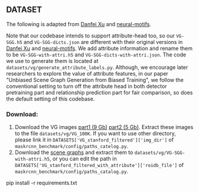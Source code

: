 ## DATASET
The following is adapted from [Danfei Xu](https://github.com/danfeiX/scene-graph-TF-release/blob/master/data_tools/README.md) and [neural-motifs](https://github.com/rowanz/neural-motifs).

Note that our codebase intends to support attribute-head too, so our ```VG-SGG.h5``` and ```VG-SGG-dicts.json``` are different with their original versions in [Danfei Xu](https://github.com/danfeiX/scene-graph-TF-release/blob/master/data_tools/README.md) and [neural-motifs](https://github.com/rowanz/neural-motifs). We add attribute information and rename them to be ```VG-SGG-with-attri.h5``` and ```VG-SGG-dicts-with-attri.json```. The code we use to generate them is located at ```datasets/vg/generate_attribute_labels.py```. Although, we encourage later researchers to explore the value of attribute features, in our paper "Unbiased Scene Graph Generation from Biased Training", we follow the conventional setting to turn off the attribute head in both detector pretraining part and relationship prediction part for fair comparison, so does the default setting of this codebase.

### Download:
1. Download the VG images [part1 (9 Gb)](https://cs.stanford.edu/people/rak248/VG_100K_2/images.zip) [part2 (5 Gb)](https://cs.stanford.edu/people/rak248/VG_100K_2/images2.zip). Extract these images to the file `datasets/vg/VG_100K`. If you want to use other directory, please link it in `DATASETS['VG_stanford_filtered']['img_dir']` of `maskrcnn_benchmark/config/paths_catelog.py`. 
2. Download the [scene graphs](https://1drv.ms/u/s!AmRLLNf6bzcir8xf9oC3eNWlVMTRDw?e=63t7Ed) and extract them to `datasets/vg/VG-SGG-with-attri.h5`, or you can edit the path in `DATASETS['VG_stanford_filtered_with_attribute']['roidb_file']` of `maskrcnn_benchmark/config/paths_catalog.py`.

pip install -r requirements.txt
